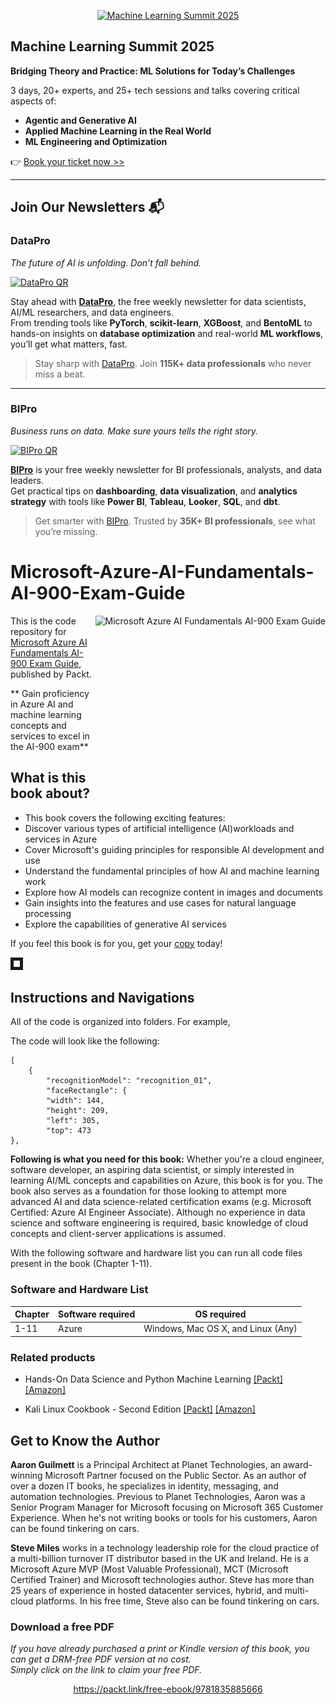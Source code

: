 <p align="center"><a href="https://packt.link/mlsumgh"><img src="https://static.packt-cdn.com/assets/images/ML Summit Banner v3 1200x627.png" alt="Machine Learning Summit 2025"/></a></p>

## Machine Learning Summit 2025
**Bridging Theory and Practice: ML Solutions for Today’s Challenges**

3 days, 20+ experts, and 25+ tech sessions and talks covering critical aspects of:
- **Agentic and Generative AI**
- **Applied Machine Learning in the Real World**
- **ML Engineering and Optimization**

👉 [Book your ticket now >>](https://packt.link/mlsumgh)

---

## Join Our Newsletters 📬

### DataPro  
*The future of AI is unfolding. Don’t fall behind.*

<p><a href="https://landing.packtpub.com/subscribe-datapronewsletter/?link_from_packtlink=yes"><img src="https://static.packt-cdn.com/assets/images/DataPro NL QR Code.png" alt="DataPro QR" width="150"/></a></p>

Stay ahead with [**DataPro**](https://landing.packtpub.com/subscribe-datapronewsletter/?link_from_packtlink=yes), the free weekly newsletter for data scientists, AI/ML researchers, and data engineers.  
From trending tools like **PyTorch**, **scikit-learn**, **XGBoost**, and **BentoML** to hands-on insights on **database optimization** and real-world **ML workflows**, you’ll get what matters, fast.

> Stay sharp with [DataPro](https://landing.packtpub.com/subscribe-datapronewsletter/?link_from_packtlink=yes). Join **115K+ data professionals** who never miss a beat.

---

### BIPro  
*Business runs on data. Make sure yours tells the right story.*

<p><a href="https://landing.packtpub.com/subscribe-bipro-newsletter/?link_from_packtlink=yes"><img src="https://static.packt-cdn.com/assets/images/BIPro NL QR Code.png" alt="BIPro QR" width="150"/></a></p>

[**BIPro**](https://landing.packtpub.com/subscribe-bipro-newsletter/?link_from_packtlink=yes) is your free weekly newsletter for BI professionals, analysts, and data leaders.  
Get practical tips on **dashboarding**, **data visualization**, and **analytics strategy** with tools like **Power BI**, **Tableau**, **Looker**, **SQL**, and **dbt**.

> Get smarter with [BIPro](https://landing.packtpub.com/subscribe-bipro-newsletter/?link_from_packtlink=yes). Trusted by **35K+ BI professionals**, see what you’re missing.

# Microsoft-Azure-AI-Fundamentals-AI-900-Exam-Guide

<a href="https://www.packtpub.com/product/microsoft-azure-ai-fundamentals-ai-900-exam-guide/9781835885666?utm_source=github&utm_medium=repository&utm_campaign=9781801076012"><img src="https://content.packt.com/B22207/cover_image_small.jpg" alt="Microsoft Azure AI Fundamentals AI-900 Exam Guide" height="256px" align="right"></a>

This is the code repository for [Microsoft Azure AI Fundamentals AI-900 Exam Guide](https://www.packtpub.com/product/microsoft-azure-ai-fundamentals-ai-900-exam-guide/9781835885666?utm_source=github&utm_medium=repository&utm_campaign=9781801076012), published by Packt.

** Gain proficiency in Azure AI and machine learning concepts and services to excel in the AI-900 exam**

## What is this book about?

* This book covers the following exciting features:
* Discover various types of artificial intelligence (AI)workloads and services in Azure
* Cover Microsoft's guiding principles for responsible AI development and use
* Understand the fundamental principles of how AI and machine learning work
* Explore how AI models can recognize content in images and documents
* Gain insights into the features and use cases for natural language processing
* Explore the capabilities of generative AI services

If you feel this book is for you, get your [copy](https://www.amazon.com/dp/1835885675) today!

<a href="https://www.packtpub.com/?utm_source=github&utm_medium=banner&utm_campaign=GitHubBanner"><img src="https://raw.githubusercontent.com/PacktPublishing/GitHub/master/GitHub.png" 
alt="https://www.packtpub.com/" border="5" /></a>

## Instructions and Navigations
All of the code is organized into folders. For example,

The code will look like the following:
```
[
    {
        "recognitionModel": "recognition_01",
        "faceRectangle": {
        "width": 144,
        "height": 209,
        "left": 305,
        "top": 473
},
```

**Following is what you need for this book:**
Whether you're a cloud engineer, software developer, an aspiring data scientist, or simply interested in learning AI/ML concepts and capabilities on Azure, this book is for you. The book also serves as a foundation for those looking to attempt more advanced AI and data science-related certification exams (e.g. Microsoft Certified: Azure AI Engineer Associate). Although no experience in data science and software engineering is required, basic knowledge of cloud concepts and client-server applications is assumed. 

With the following software and hardware list you can run all code files present in the book (Chapter 1-11).
### Software and Hardware List
| Chapter | Software required | OS required |
| -------- | ------------------------------------ | ----------------------------------- |
| 1-11 | Azure | Windows, Mac OS X, and Linux (Any) |


### Related products
* Hands-On Data Science and Python Machine Learning [[Packt]](https://www.packtpub.com/product/hands-on-data-science-and-python-machine-learning/9781787280748?utm_source=github&utm_medium=repository&utm_campaign=9781801073240) [[Amazon]](https://www.amazon.com/dp/1787280748)

* Kali Linux Cookbook - Second Edition [[Packt]](https://www.packtpub.com/product/kali-linux-cookbook-second-edition/9781784390303?utm_source=github&utm_medium=repository&utm_campaign=9781800568754) [[Amazon]](https://www.amazon.com/dp/1784390305)


## Get to Know the Author
**Aaron Guilmett**
is a Principal Architect at Planet Technologies, an award-winning Microsoft Partner focused on the Public Sector. As an author of over a dozen IT books, he specializes in identity, messaging, and automation technologies. Previous to Planet Technologies, Aaron was a Senior Program Manager for Microsoft focusing on Microsoft 365 Customer Experience. When he's not writing books or tools for his customers, Aaron can be found tinkering on cars.


**Steve Miles**
works in a technology leadership role for the cloud practice of a multi-billion turnover IT distributor based in the UK and Ireland. He is a Microsoft Azure MVP (Most Valuable Professional), MCT (Microsoft Certified Trainer) and Microsoft technologies author. Steve has more than 25 years of experience in hosted datacenter services, hybrid, and multi-cloud platforms. In his free time, Steve also can be found tinkering on cars.

### Download a free PDF

 <i>If you have already purchased a print or Kindle version of this book, you can get a DRM-free PDF version at no cost.<br>Simply click on the link to claim your free PDF.</i>
<p align="center"> <a href="https://packt.link/free-ebook/9781835885666">https://packt.link/free-ebook/9781835885666 </a> </p>

